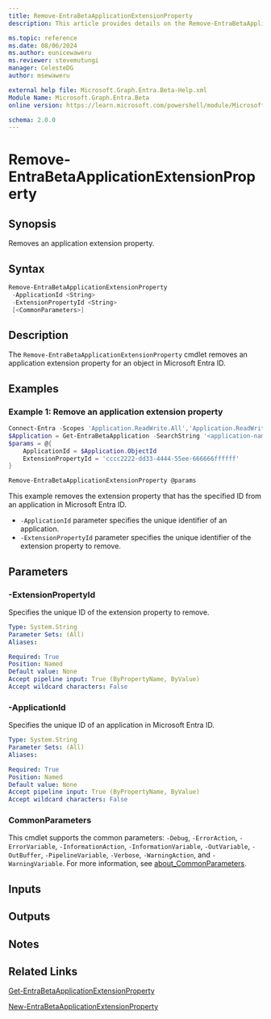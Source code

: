 ```yaml
---
title: Remove-EntraBetaApplicationExtensionProperty
description: This article provides details on the Remove-EntraBetaApplicationExtensionProperty command.

ms.topic: reference
ms.date: 08/06/2024
ms.author: eunicewaweru
ms.reviewer: stevemutungi
manager: CelesteDG
author: msewaweru

external help file: Microsoft.Graph.Entra.Beta-Help.xml
Module Name: Microsoft.Graph.Entra.Beta
online version: https://learn.microsoft.com/powershell/module/Microsoft.Graph.Entra.Beta/Remove-EntraBetaApplicationExtensionProperty

schema: 2.0.0
---
```


# Remove-EntraBetaApplicationExtensionProperty

## Synopsis

Removes an application extension property.

## Syntax

```powershell
Remove-EntraBetaApplicationExtensionProperty 
 -ApplicationId <String> 
 -ExtensionPropertyId <String>
 [<CommonParameters>]
```

## Description

The `Remove-EntraBetaApplicationExtensionProperty` cmdlet removes an application extension property for an object in Microsoft Entra ID.

## Examples

### Example 1: Remove an application extension property

```powershell
Connect-Entra -Scopes 'Application.ReadWrite.All','Application.ReadWrite.OwnedBy'
$Application = Get-EntraBetaApplication -SearchString '<application-name>'
$params = @{
    ApplicationId = $Application.ObjectId
    ExtensionPropertyId = 'cccc2222-dd33-4444-55ee-666666ffffff'
}

Remove-EntraBetaApplicationExtensionProperty @params
```

This example removes the extension property that has the specified ID from an application in Microsoft Entra ID.

- `-ApplicationId` parameter specifies the unique identifier of an application.
- `-ExtensionPropertyId` parameter specifies the  unique identifier of the extension property to remove.

## Parameters

### -ExtensionPropertyId

Specifies the unique ID of the extension property to remove.

```yaml
Type: System.String
Parameter Sets: (All)
Aliases:

Required: True
Position: Named
Default value: None
Accept pipeline input: True (ByPropertyName, ByValue)
Accept wildcard characters: False
```

### -ApplicationId

Specifies the unique ID of an application in Microsoft Entra ID.

```yaml
Type: System.String
Parameter Sets: (All)
Aliases:

Required: True
Position: Named
Default value: None
Accept pipeline input: True (ByPropertyName, ByValue)
Accept wildcard characters: False
```

### CommonParameters

This cmdlet supports the common parameters: `-Debug`, `-ErrorAction`, `-ErrorVariable`, `-InformationAction`, `-InformationVariable`, `-OutVariable`, `-OutBuffer`, `-PipelineVariable`, `-Verbose`, `-WarningAction`, and `-WarningVariable`. For more information, see [about_CommonParameters](https://go.microsoft.com/fwlink/?LinkID=113216).

## Inputs

## Outputs

## Notes

## Related Links

[Get-EntraBetaApplicationExtensionProperty](Get-EntraBetaApplicationExtensionProperty.md)

[New-EntraBetaApplicationExtensionProperty](New-EntraBetaApplicationExtensionProperty.md)
